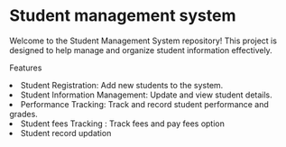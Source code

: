 # Student management system

Welcome to the Student Management System repository! This project is designed to help manage and organize student information effectively.

Features
<li> Student Registration: Add new students to the system. <br></li>
<li> Student Information Management: Update and view student details. <br></li>
<li> Performance Tracking: Track and record student performance and grades. <br></li>
<li> Student fees Tracking : Track fees and pay fees option </li>
<li> Student record updation</li>
